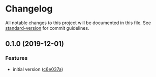 # Changelog

All notable changes to this project will be documented in this file. See [standard-version](https://github.com/conventional-changelog/standard-version) for commit guidelines.

## 0.1.0 (2019-12-01)


### Features

* initial version ([c6e037a](https://github.com/tommywo/forcable-tty/commit/c6e037a02313723daca3f80bb5a04a146e6e2c66))
